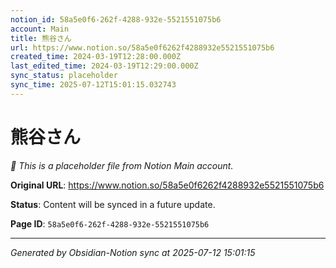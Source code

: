 ```yaml
---
notion_id: 58a5e0f6-262f-4288-932e-5521551075b6
account: Main
title: 熊谷さん
url: https://www.notion.so/58a5e0f6262f4288932e5521551075b6
created_time: 2024-03-19T12:28:00.000Z
last_edited_time: 2024-03-19T12:29:00.000Z
sync_status: placeholder
sync_time: 2025-07-12T15:01:15.032743
---
```


# 熊谷さん

*🔄 This is a placeholder file from Notion Main account.*

**Original URL**: https://www.notion.so/58a5e0f6262f4288932e5521551075b6

**Status**: Content will be synced in a future update.

**Page ID**: `58a5e0f6-262f-4288-932e-5521551075b6`

---

*Generated by Obsidian-Notion sync at 2025-07-12 15:01:15*
